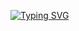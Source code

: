 [![Typing SVG](https://readme-typing-svg.herokuapp.com?font=Fira+Code&weight=600&size=30&pause=1000&color=1AF7C1&center=true&multiline=true&width=1000&height=150&lines=welcome+to+lxy's+homepage)](https://git.io/typing-svg)

